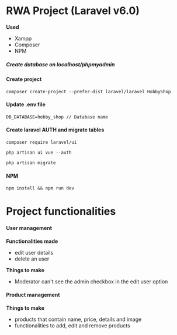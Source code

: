 # RWA Project (Laravel v6.0)

**Used**
- Xampp
- Composer
- NPM

##### Create database on localhost/phpmyadmin

#### Create project
`composer create-project --prefer-dist laravel/laravel HobbyShop`

#### Update .env file
`DB_DATABASE=hobby_shop // Database name`

#### Create laravel AUTH and migrate tables
`composer require laravel/ui`

`php artisan ui vue --auth`

`php artisan migrate`

#### NPM
`npm install && npm run dev`

# Project functionalities

#### User management
**Functionalities made**
- edit user details
- delete an user

**Things to make**
- Moderator can't see the admin checkbox in the edit user option

#### Product management
**Things to make**
- products that contain name, price, details and image
- functionalities to add, edit and remove products






